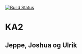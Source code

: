[![Build Status](https://travis-ci.org/Epiko1994/KA2.svg?branch=master)](https://travis-ci.org/Epiko1994/KA2)

# KA2
## Jeppe, Joshua og Ulrik